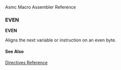 Asmc Macro Assembler Reference

### EVEN

**EVEN**

Aligns the next variable or instruction on an even byte.

#### See Also

[Directives Reference](readme.md)